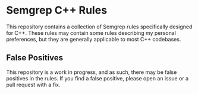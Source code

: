 # Semgrep C++ Rules

This repository contains a collection of Semgrep rules specifically designed for C++. These rules may contain some rules describing my personal preferences, but they are generally applicable to most C++ codebases.

## False Positives

This repository is a work in progress, and as such, there may be false positives in the rules. If you find a false positive, please open an issue or a pull request with a fix.
